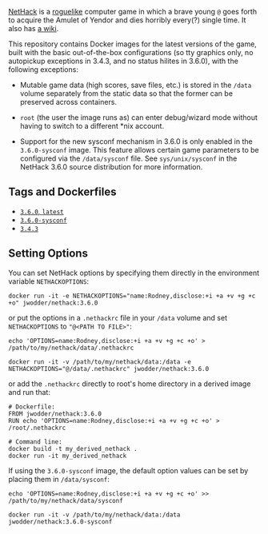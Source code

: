 [NetHack](http://www.nethack.org) is a
[roguelike](https://en.wikipedia.org/wiki/Roguelike) computer game in which a
brave young `@` goes forth to acquire the Amulet of Yendor and dies horribly
every(?) single time.  It also has [a wiki](https://nethackwiki.com).

This repository contains Docker images for the latest versions of the game,
built with the basic out-of-the-box configurations (so tty graphics only, no
autopickup exceptions in 3.4.3, and no status hilites in 3.6.0), with the
following exceptions:

- Mutable game data (high scores, save files, etc.) is stored in the `/data`
  volume separately from the static data so that the former can be preserved
  across containers.

- `root` (the user the image runs as) can enter debug/wizard mode without
  having to switch to a different \*nix account.

- Support for the new sysconf mechanism in 3.6.0 is only enabled in the
  `3.6.0-sysconf` image.  This feature allows certain game parameters to be
  configured via the `/data/sysconf` file.  See `sys/unix/sysconf` in the
  NetHack 3.6.0 source distribution for more information.

Tags and Dockerfiles
--------------------
* [`3.6.0`, `latest`](https://github.com/jwodder/nethack-docker/blob/master/Dockerfile)
* [`3.6.0-sysconf`](https://github.com/jwodder/nethack-docker/blob/3.6.0-sysconf/Dockerfile)
* [`3.4.3`](https://github.com/jwodder/nethack-docker/blob/3.4.3/Dockerfile)

Setting Options
---------------
You can set NetHack options by specifying them directly in the environment
variable `NETHACKOPTIONS`:

    docker run -it -e NETHACKOPTIONS="name:Rodney,disclose:+i +a +v +g +c +o" jwodder/nethack:3.6.0

or put the options in a `.nethackrc` file in your `/data` volume and set
`NETHACKOPTIONS` to `"@<PATH TO FILE>"`:

    echo 'OPTIONS=name:Rodney,disclose:+i +a +v +g +c +o' > /path/to/my/nethack/data/.nethackrc

    docker run -it -v /path/to/my/nethack/data:/data -e NETHACKOPTIONS="@/data/.nethackrc" jwodder/nethack:3.6.0

or add the `.nethackrc` directly to root's home directory in a derived image
and run that:

    # Dockerfile:
    FROM jwodder/nethack:3.6.0
    RUN echo 'OPTIONS=name:Rodney,disclose:+i +a +v +g +c +o' > /root/.nethackrc

    # Command line:
    docker build -t my_derived_nethack .
    docker run -it my_derived_nethack

If using the `3.6.0-sysconf` image, the default option values can be set by
placing them in `/data/sysconf`:

    echo 'OPTIONS=name:Rodney,disclose:+i +a +v +g +c +o' >> /path/to/my/nethack/data/sysconf

    docker run -it -v /path/to/my/nethack/data:/data jwodder/nethack:3.6.0-sysconf
